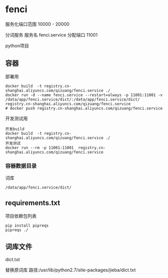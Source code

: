 
# fenci
服务化端口范围 10000 - 20000

分词服务
服务名 fenci.service
分配端口 11001

python项目

## 容器
部署用
```
docker build  -t registry.cn-shanghai.aliyuncs.com/qizuang/fenci.service ./
docker run -d --name fenci.service --restart=always -p 11001:11001 -v /data/app/fenci.service/dict/:/data/app/fenci.service/dict/ registry.cn-shanghai.aliyuncs.com/qizuang/fenci.service
# docker push registry.cn-shanghai.aliyuncs.com/qizuang/fenci.service
```

开发测试用
```
开发build
docker build  -t registry.cn-shanghai.aliyuncs.com/qizuang/fenci.service ./
开发测试
docker run --rm -p 11001:11001  registry.cn-shanghai.aliyuncs.com/qizuang/fenci.service
```

### 容器数据目录
词库
```
/data/app/fenci.service/dict/
```

## requirements.txt
项目依赖包列表
```
pip install pipreqs
pipreqs ./
```

## 词库文件
dict.txt

替换原词库
路径:/usr/lib/python2.7/site-packages/jieba/dict.txt